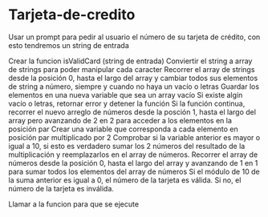 # Tarjeta-de-credito
Usar un prompt para pedir al usuario el número de su tarjeta de crédito, con esto tendremos un string de entrada

Crear la funcion isValidCard (string de entrada)
Conviertir el string a array de strings para poder manipular cada caracter 
Recorrer el array de strings desde la posición 0, hasta el largo del array y cambiar todos sus elementos de string a número, siempre y cuando no haya un vacío o letras
Guardar los elementos en una nueva variable que sea un array vacío
Si existe algín vacío o letras, retornar error y detener la función
Si la función continua, recorrer el nuevo arreglo de números desde la posción 1, hasta el largo del array pero avanzando de 2 en 2 para acceder a los elementos en la posición par
Crear una variable que corresponda a cada elemento en posición par multiplicado por 2 
Comprobar si la variable anterior es mayor o igual a 10, si esto es verdadero sumar los 2 números del resultado de la multiplicación y reemplazarlos en el array de números.
Recorrer el array de números desde la posición 0, hasta el largo del array y avanzando de 1 en 1 para sumar todos los elementos del array de números
Si el módulo de 10 de la suma anterior es igual a 0, el número de la tarjeta es válida. Si no, el número de la tarjeta es inválida.

Llamar a la funcion para que se ejecute



